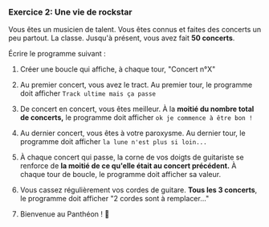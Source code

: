 ### Exercice 2: Une vie de rockstar

Vous êtes un musicien de talent. Vous êtes connus et faites des concerts un peu partout. La classe. Jusqu'à présent, vous avez fait **50 concerts**.

  Écrire le programme suivant : 

1.  Créer une boucle qui affiche, à chaque tour, "Concert n°X"

2.  Au premier concert, vous avez le tract. Au premier tour, le programme doit afficher `Track ultime mais ça passe`

3.  De concert en concert, vous êtes meilleur. À la **moitié du nombre total de concerts,** le programme doit afficher `ok je commence à être bon !`

 4. Au dernier concert, vous êtes à votre paroxysme. Au dernier tour, le programme doit afficher  `la lune n'est plus si loin...`

4. À chaque concert qui passe, la corne de vos doigts de guitariste se renforce de **la moitié de ce qu'elle était au concert précédent.** À chaque tour de boucle, le programme doit afficher sa valeur. 

5. Vous cassez régulièrement vos cordes de guitare. **Tous les 3 concerts**, le programme doit afficher  "2 cordes sont à remplacer..."

7. Bienvenue au Panthéon ! 🎉